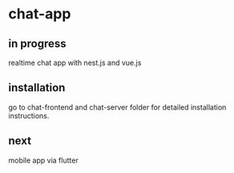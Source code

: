 # chat-app

## in progress

realtime chat app with nest.js and vue.js

## installation

go to chat-frontend and chat-server folder for detailed installation instructions.

## next

mobile app via flutter
